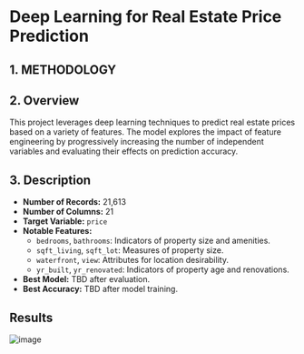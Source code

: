 # Deep Learning for Real Estate Price Prediction

## **1. METHODOLOGY**

## **2. Overview**
This project leverages deep learning techniques to predict real estate prices based on a variety of features. The model explores the impact of feature engineering by progressively increasing the number of independent variables and evaluating their effects on prediction accuracy.

## **3. Description**
- **Number of Records:** 21,613
- **Number of Columns:** 21
- **Target Variable:** `price`
- **Notable Features:**
  - `bedrooms`, `bathrooms`: Indicators of property size and amenities.
  - `sqft_living`, `sqft_lot`: Measures of property size.
  - `waterfront`, `view`: Attributes for location desirability.
  - `yr_built`, `yr_renovated`: Indicators of property age and renovations.
- **Best Model:** TBD after evaluation.
- **Best Accuracy:** TBD after model training.

## **Results**
![image](https://github.com/user-attachments/assets/e392a570-a77d-4fbb-a458-d3d9e273c225)
